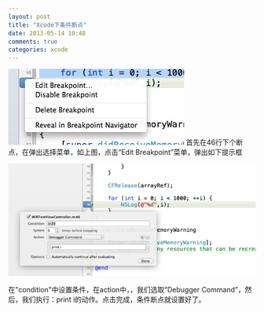 ```yaml
---
layout: post
title: "Xcode下条件断点"
date: 2013-05-14 10:48
comments: true
categories: xcode
---
```


![image](/images/post/2013-05-14-xcodexia-tiao-jian-duan-dian/1.png) 
首先在46行下个断点，在弹出选择菜单，如上图，点击“Edit Breakpoint”菜单，弹出如下提示框

![image](/images/post/2013-05-14-xcodexia-tiao-jian-duan-dian/2.png) 
 
在"condition"中设置条件，在action中，，我们选取“Debugger Command”，然后，我们执行：print i的动作。点击完成，条件断点就设置好了。
